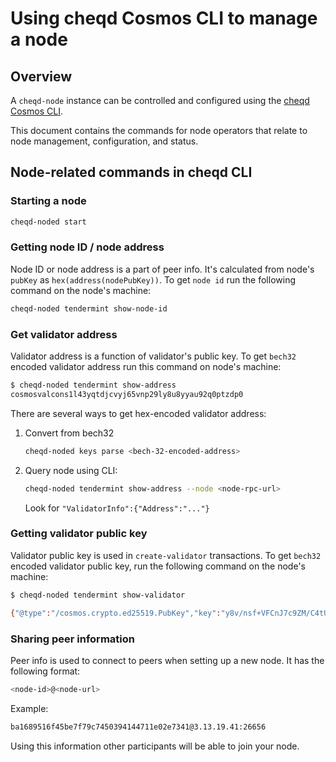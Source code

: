 # Using cheqd Cosmos CLI to manage a node

## Overview

A `cheqd-node` instance can be controlled and configured using the [cheqd Cosmos CLI](readme.md).

This document contains the commands for node operators that relate to node management, configuration, and status.

## Node-related commands in cheqd CLI

### Starting a node

```bash
cheqd-noded start
```

### Getting node ID / node address

Node ID or node address is a part of peer info. It's calculated from node's `pubKey` as `hex(address(nodePubKey))`. To get `node id` run the following command on the node's machine:

```bash
cheqd-noded tendermint show-node-id
```

### Get validator address

Validator address is a function of validator's public key. To get `bech32` encoded validator address run this command on node's machine:

```bash
$ cheqd-noded tendermint show-address
cosmosvalcons1l43yqtdjcvyj65vnp29ly8u8yyau92q0ptzdp0
```

There are several ways to get hex-encoded validator address:

1. Convert from bech32

   ```bash
   cheqd-noded keys parse <bech-32-encoded-address>
   ```

2. Query node using CLI:

   ```bash
   cheqd-noded tendermint show-address --node <node-rpc-url>
   ```

   Look for `"ValidatorInfo":{"Address":"..."}`

### Getting validator public key

Validator public key is used in `create-validator` transactions. To get `bech32` encoded validator public key, run the following command on the node's machine:

```bash
$ cheqd-noded tendermint show-validator

{"@type":"/cosmos.crypto.ed25519.PubKey","key":"y8v/nsf+VFCnJ7c9ZM/C4tUMnWKHhU+K+B82B+5vUZg="}
```

### Sharing peer information

Peer info is used to connect to peers when setting up a new node. It has the following format:

```bash
<node-id>@<node-url>
```

Example:

```bash
ba1689516f45be7f79c7450394144711e02e7341@3.13.19.41:26656
```

Using this information other participants will be able to join your node.

